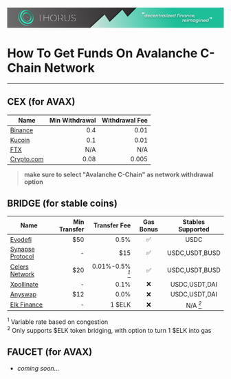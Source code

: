 ![thorus-banner](https://github.com/unsivilaudio/ThorusFi/blob/master/assets/img/Banner-long.png?raw=true)

# How To Get Funds On Avalanche C-Chain Network

---

## CEX (for AVAX)

| Name                              | Min Withdrawal | Withdrawal Fee |
| --------------------------------- | -------------: | -------------: |
| [Binance](https://binance.com/)   |            0.4 |           0.01 |
| [Kucoin](https://kucoin.com/)     |            0.1 |           0.01 |
| [FTX](https://ftx.com/en)         |            N/A |            N/A |
| [Crypto.com](https://crypto.com/) |           0.08 |          0.005 |

> **make sure to select "Avalanche C-Chain" as network withdrawal option**

## BRIDGE (for stable coins)

| Name                                                       | Min Transfer |                                Transfer Fee | Gas Bonus |          Stables Supported           |
| ---------------------------------------------------------- | -----------: | ------------------------------------------: | :-------: | :----------------------------------: |
| [Evodefi](https://bridge.evodefi.com)                      |          $50 |                                        0.5% |    ✅     |                 USDC                 |
| [Synapse Protocol](https://synapseprotocol.com/)           |            - |                                         $15 |    ✅     |            USDC,USDT,BUSD            |
| [Celers Network](https://cbridge.celer.network/#/transfer) |          $20 | 0.01%-0.5% _<a href="#N1"><sup>1</sup></a>_ |    ✅     |            USDC,USDT,BUSD            |
| [Xpollinate](https://www.xpollinate.io)                    |            - |                                        0.1% |    ❌     |            USDC,USDT,DAI             |
| [Anyswap](https://anyswap.exchange/bridge#/router)         |          $12 |                                        0.0% |    ❌     |            USDC,USDT,DAI             |
| [Elk Finance](https://app.elk.finance/#/elknet)            |            - |                                      1 $ELK |    ❌     | N/A _<a href="#N2"><sup>2</sup></a>_ |

<sup id="N1">1</sup> Variable rate based on congestion</br>
<sup id="N2">2</sup> Only supports $ELK token bridging, with option to turn 1 $ELK into gas

## FAUCET (for AVAX)

-   _coming soon..._
